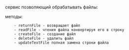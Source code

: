 сервис позволяющий обрабатывать файлы:

методы: 
```
	- returnFile - возвращает файл 
	- readFile - чтения файла конвертируя его в строку
	- createFile - создание файл
	- deleteFile - удалить файл
	- updateTextFile полная замена строки файла
```